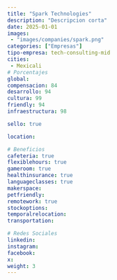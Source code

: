 ```yaml
---
title: "Spark Technologies"
description: "Descripcion corta"
date: 2025-01-01
images: 
 - "images/companies/spark.png"
categories: ["Empresas"]
tipo-empresa: tech-consulting-mid
cities: 
 - Mexicali
# Porcentajes  
global: 
compensacion: 84
desarrollo: 94
cultura: 99
friendly: 94
infraestructura: 98 

sello: true

location: 

# Beneficios
cafeteria: true
flexiblehours: true
gameroom: true
healthinsurance: true
languageclasses: true
makerspace: 
petfriendly: 
remotework: true
stockoptions: 
temporalrelocation: 
transportation: 

# Redes Sociales
linkedin: 
instagram: 
facebook: 
x: 
weight: 3
---
```

